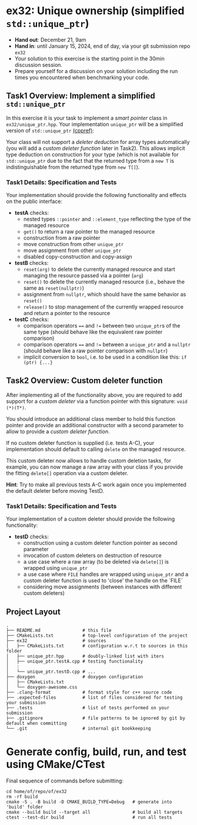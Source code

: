# ex32: Unique ownership (simplified `std::unique_ptr`)

- **Hand out**: December 21, 9am
- **Hand in**: until January 15, 2024, end of day, via your git submission repo `ex32`
- Your solution to this exercise is the starting point in the 30min discussion session.
- Prepare yourself for a discussion on your solution including the run times you encountered when benchmarking your code.

## Task1 Overview: Implement a simplified `std::unique_ptr`

In this exercise it is your task to implement a *smart pointer* class in `ex32/unique_ptr.hpp`. 
Your implementation `unique_ptr` will be a simplified version of `std::unique_ptr` [(cppref)](https://en.cppreference.com/w/cpp/memory/unique_ptr):

Your class will not support a *deleter deduction* for array types automatically (you will add a *custom deleter function* later in Task2). This allows implicit type deduction on construction for your type (which is not available for `std::unique_ptr` due to the fact that the returned type from a `new T` is indistinguishable from the returned type from `new T[]`).

### Task1 Details: Specification and Tests

Your implementation should provide the following functionality and effects on the public interface:

- **testA** checks: 
  - nested types `::pointer` and `::element_type` reflecting the type of the managed resource
  - `get()` to return a raw pointer to the managed resource
  - construction from a raw pointer
  - move construction from other `unique_ptr`
  - move assignment from other `unique_ptr`
  - disabled copy-construction and copy-assign
- **testB** checks:
  - `reset(arg)` to delete the currently managed resource and start managing the resource passed via a pointer (`arg`)
  - `reset()` to delete the currently managed resource (i.e., behave the same as `reset(nullptr)`)
  - assignment from `nullptr`, which should have the same behavior as `reset()`  
  - `release()` to stop management of the currently wrapped resource and return a pointer to the resource
- **testC** checks:
  - comparison operators `==` and `!=` between two `unique_ptr`s of the same type (should behave like the equivalent raw pointer comparison)
  - comparison operators `==` and `!=` between a `unique_ptr` and a `nullptr` (should behave like a raw pointer comparison with `nullptr`) 
  - implicit conversion to `bool`, i.e. to be used in a condition like this: `if (ptr) {...}` 


## Task2 Overview: Custom deleter function

After implementing all of the functionality above, you are required to add support for a *custom deleter* via a function pointer with this signature: `void (*)(T*)`.

You should introduce an additional class member to hold this function pointer and provide an additional constructor with a second parameter to allow to provide a *custom deleter function*.

If no custom deleter function is supplied (i.e. tests A-C), your implementation should default to calling `delete` on the managed resource.

This custom deleter now allows to handle custom deletion tasks, for example, you can now manage a raw array with your class if you provide the fitting `delete[]` operation via a custom deleter. 

**Hint**: Try to make all previous tests A-C work again once you implemented the default deleter before moving TestD.

### Task1 Details: Specification and Tests

Your implementation of a custom deleter should provide the following functionality:

- **testD** checks: 
  - construction using a custom deleter function pointer as second parameter
  - invocation of custom deleters on destruction of resource
  - a use case where a raw array (to be deleted via `delete[]`) is wrapped using `unique_ptr`
  - a use case where `FILE` handles are wrapped using `unique_ptr` and a custom deleter function is used to 'close' the handle on the ´FILE´
  - considering move assignments (between instances with different custom deleters)


## Project Layout

```
.
├── README.md                # this file
├── CMakeLists.txt           # top-level configuration of the project
├── ex32                     # sources
│   ├── CMakeLists.txt       # configuration w.r.t to sources in this folder
│   ├── unique_ptr.hpp       # doubly-linked list with iters
│   ├── unique_ptr.testA.cpp # testing functionality 
│   :                           
│   └── unique_ptr.testD.cpp # ...
├── doxygen                  # doxygen configuration
│   ├── CMakeLists.txt      
│   └── doxygen-awesome.css
├── .clang-format            # format style for c++ source code
├── .expected-files          # list of files considered for testing your submission
├── .tests                   # list of tests performed on your submission
├── .gitignore               # file patterns to be ignored by git by default when committing
└── .git                     # internal git bookkeeping
```

# Generate config, build, run, and test using CMake/CTest

Final sequence of commands before submitting:
```shell
cd home/of/repo/of/ex32
rm -rf build
cmake -S . -B build -D CMAKE_BUILD_TYPE=Debug   # generate into 'build' folder
cmake --build build --target all                # build all targets
ctest --test-dir build                          # run all tests
```

